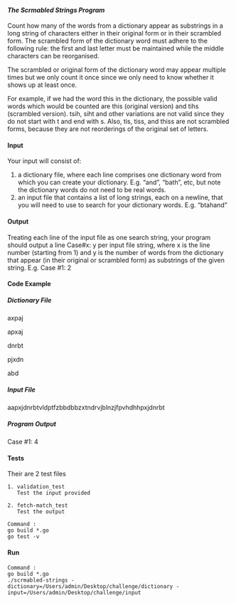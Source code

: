 
#### **_The Scrmabled Strings Program_**

Count how many of the words from a dictionary appear as substrings in a long string of
characters either in their original form or in their scrambled form. The scrambled form of the
dictionary word must adhere to the following rule: the first and last letter must be maintained
while the middle characters can be reorganised.

The scrambled or original form of the dictionary word may appear multiple times but we only
count it once since we only need to know whether it shows up at least once.

For example, if we had the word this in the dictionary, the possible valid words which would be
counted are this (original version) and tihs (scrambled version). tsih, siht and other variations
are not valid since they do not start with t and end with s. Also, tis, tiss, and thiss are not
scrambled forms, because they are not reorderings of the original set of letters.

#### **Input**

Your input will consist of:
1. a dictionary file, where each line comprises one dictionary word from which you can
create your dictionary. E.g. “and”, “bath”, etc, but note the dictionary words do not need
to be real words.
2. an input file that contains a list of long strings, each on a newline, that you will need to
use to search for your dictionary words. E.g. “btahand”

#### **Output**

Treating each line of the input file as one search string, your program should output a line 
Case#x: y per input file string, where x is the line number (starting from 1) and y is the number of
words from the dictionary that appear (in their original or scrambled form) as substrings of the
given string.
E.g. Case #1: 2

#### **Code Example**

##### **Dictionary File**

axpaj

apxaj

dnrbt

pjxdn

abd

##### **Input File**

aapxjdnrbtvldptfzbbdbbzxtndrvjblnzjfpvhdhhpxjdnrbt

##### **Program Output**

Case #1: 4

#### **Tests**

Their are 2 test files 

    1. validation_test
       Test the input provided 
       
    2. fetch-match_test
       Test the output
       
    Command : 
    go build *.go
    go test -v
    
#### **Run**

    Command :
    go build *.go
    ./scrmabled-strings -dictionary=/Users/admin/Desktop/challenge/dictionary -input=/Users/admin/Desktop/challenge/input
    
    